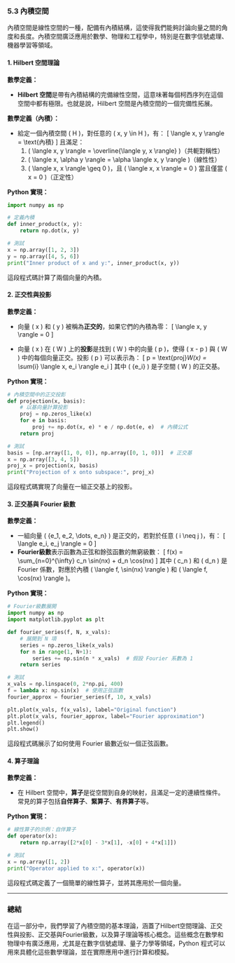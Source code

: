 ### 5.3 內積空間

內積空間是線性空間的一種，配備有內積結構，這使得我們能夠討論向量之間的角度和長度。內積空間廣泛應用於數學、物理和工程學中，特別是在數字信號處理、機器學習等領域。

#### 1. Hilbert 空間理論

**數學定義：**
- **Hilbert 空間**是帶有內積結構的完備線性空間，這意味著每個柯西序列在這個空間中都有極限。也就是說，Hilbert 空間是內積空間的一個完備性拓展。

**數學定義（內積）：**
- 給定一個內積空間 \( H \)，對任意的 \( x, y \in H \)，有：
  \[
  \langle x, y \rangle = \text{內積}
  \]
  且滿足：
  1. \( \langle x, y \rangle = \overline{\langle y, x \rangle} \)（共軛對稱性）
  2. \( \langle x, \alpha y \rangle = \alpha \langle x, y \rangle \)（線性性）
  3. \( \langle x, x \rangle \geq 0 \)，且 \( \langle x, x \rangle = 0 \) 當且僅當 \( x = 0 \)（正定性）

**Python 實現：**

```python
import numpy as np

# 定義內積
def inner_product(x, y):
    return np.dot(x, y)

# 測試
x = np.array([1, 2, 3])
y = np.array([4, 5, 6])
print("Inner product of x and y:", inner_product(x, y))
```

這段程式碼計算了兩個向量的內積。

#### 2. 正交性與投影

**數學定義：**
- 向量 \( x \) 和 \( y \) 被稱為**正交的**，如果它們的內積為零：
  \[
  \langle x, y \rangle = 0
  \]
  
- 向量 \( x \) 在 \( W \) 上的**投影**是找到 \( W \) 中的向量 \( p \)，使得 \( x - p \) 與 \( W \) 中的每個向量正交。投影 \( p \) 可以表示為：
  \[
  p = \text{proj}_W(x) = \sum_{i} \langle x, e_i \rangle e_i
  \]
  其中 \( \{e_i\} \) 是子空間 \( W \) 的正交基。

**Python 實現：**

```python
# 內積空間中的正交投影
def projection(x, basis):
    # 以基向量計算投影
    proj = np.zeros_like(x)
    for e in basis:
        proj += np.dot(x, e) * e / np.dot(e, e)  # 內積公式
    return proj

# 測試
basis = [np.array([1, 0, 0]), np.array([0, 1, 0])]  # 正交基
x = np.array([3, 4, 5])
proj_x = projection(x, basis)
print("Projection of x onto subspace:", proj_x)
```

這段程式碼實現了向量在一組正交基上的投影。

#### 3. 正交基與 Fourier 級數

**數學定義：**
- 一組向量 \( \{e_1, e_2, \dots, e_n\} \) 是正交的，若對於任意 \( i \neq j \)，有：
  \[
  \langle e_i, e_j \rangle = 0
  \]
- **Fourier級數**表示函數為正弦和餘弦函數的無窮級數：
  \[
  f(x) = \sum_{n=0}^{\infty} c_n \sin(nx) + d_n \cos(nx)
  \]
  其中 \( c_n \) 和 \( d_n \) 是 Fourier 係數，對應於內積 \( \langle f, \sin(nx) \rangle \) 和 \( \langle f, \cos(nx) \rangle \)。

**Python 實現：**

```python
# Fourier級數展開
import numpy as np
import matplotlib.pyplot as plt

def fourier_series(f, N, x_vals):
    # 展開到 N 項
    series = np.zeros_like(x_vals)
    for n in range(1, N+1):
        series += np.sin(n * x_vals)  # 假設 Fourier 系數為 1
    return series

# 測試
x_vals = np.linspace(0, 2*np.pi, 400)
f = lambda x: np.sin(x)  # 使用正弦函數
fourier_approx = fourier_series(f, 10, x_vals)

plt.plot(x_vals, f(x_vals), label="Original function")
plt.plot(x_vals, fourier_approx, label="Fourier approximation")
plt.legend()
plt.show()
```

這段程式碼展示了如何使用 Fourier 級數近似一個正弦函數。

#### 4. 算子理論

**數學定義：**
- 在 Hilbert 空間中，**算子**是從空間到自身的映射，且滿足一定的連續性條件。常見的算子包括**自伴算子**、**緊算子**、**有界算子**等。
  
**Python 實現：**

```python
# 線性算子的示例：自伴算子
def operator(x):
    return np.array([2*x[0] - 3*x[1], -x[0] + 4*x[1]])

# 測試
x = np.array([1, 2])
print("Operator applied to x:", operator(x))
```

這段程式碼定義了一個簡單的線性算子，並將其應用於一個向量。

---

### 總結

在這一部分中，我們學習了內積空間的基本理論，涵蓋了Hilbert空間理論、正交性與投影、正交基與Fourier級數，以及算子理論等核心概念。這些概念在數學和物理中有廣泛應用，尤其是在數字信號處理、量子力學等領域，Python 程式可以用來具體化這些數學理論，並在實際應用中進行計算和模擬。